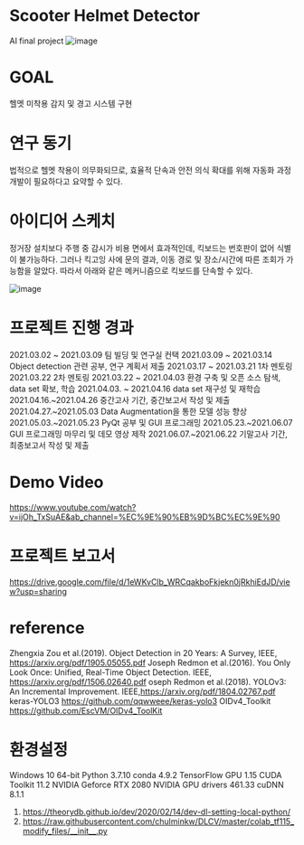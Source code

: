 # Scooter Helmet Detector
AI final project
![image](https://user-images.githubusercontent.com/62752488/122725066-94a6c800-d2af-11eb-81fe-6e17284f8f27.png)

# GOAL
헬멧 미착용 감지 및 경고 시스템 구현

# 연구 동기
 
법적으로 헬멧 착용이 의무화되므로, 효율적 단속과 안전 의식 확대를 위해 자동화 과정 개발이 필요하다고 요약할 수 있다.

# 아이디어 스케치

정거장 설치보다 주행 중 감시가 비용 면에서 효과적인데, 킥보드는 번호판이 없어 식별이 불가능하다.
그러나 킥고잉 사에 문의 결과, 이동 경로 및 장소/시간에 따른 조회가 가능함을 알았다. 따라서 아래와 같은 메커니즘으로 킥보드를 단속할 수 있다.

![image](https://user-images.githubusercontent.com/62752488/117592707-92abfe00-b174-11eb-8c7e-670f5b137b4d.png)


# 프로젝트 진행 경과


2021.03.02 ~ 2021.03.09
팀 빌딩 및 연구실 컨택
2021.03.09 ~ 2021.03.14
Object detection 관련 공부, 연구 계획서 제출
2021.03.17 ~ 2021.03.21
1차 멘토링
2021.03.22
2차 멘토링
2021.03.22 ~ 2021.04.03
환경 구축 및 오픈 소스 탐색, data set 확보, 학습
2021.04.03. ~ 2021.04.16
data set 재구성 및 재학습
2021.04.16.~2021.04.26
중간고사 기간, 중간보고서 작성 및 제출
2021.04.27.~2021.05.03
Data Augmentation을 통한 모델 성능 향상
2021.05.03.~2021.05.23
PyQt 공부 및 GUI 프로그래밍
2021.05.23.~2021.06.07
GUI 프로그래밍 마무리 및 데모 영상 제작
2021.06.07.~2021.06.22
기말고사 기간, 최종보고서 작성 및 제출

# Demo Video
https://www.youtube.com/watch?v=ijOh_TxSuAE&ab_channel=%EC%9E%90%EB%9D%BC%EC%9E%90

# 프로젝트 보고서

https://drive.google.com/file/d/1eWKvClb_WRCqakboFkjekn0jRkhiEdJD/view?usp=sharing

# reference
Zhengxia Zou et al.(2019). Object Detection in 20 Years: A Survey, IEEE, https://arxiv.org/pdf/1905.05055.pdf
Joseph Redmon et al.(2016). You Only Look Once: Unified, Real-Time Object Detection. IEEE, https://arxiv.org/pdf/1506.02640.pdf
oseph Redmon et al.(2018). YOLOv3: An Incremental Improvement. IEEE,https://arxiv.org/pdf/1804.02767.pdf
keras-YOLO3 https://github.com/qqwweee/keras-yolo3
OIDv4_Toolkit https://github.com/EscVM/OIDv4_ToolKit

# 환경설정
Windows 10 64-bit
Python 3.7.10
conda 4.9.2
TensorFlow GPU 1.15
CUDA Toolkit 11.2 
NVIDIA Geforce RTX 2080
NVIDIA GPU drivers 461.33
cuDNN 8.1.1
1. https://theorydb.github.io/dev/2020/02/14/dev-dl-setting-local-python/
2. https://raw.githubusercontent.com/chulminkw/DLCV/master/colab_tf115_modify_files/__init__.py

